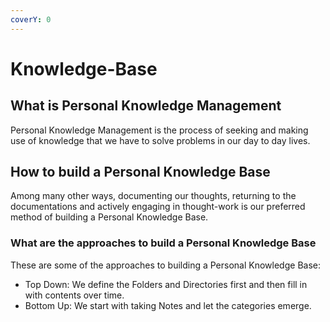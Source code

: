 ```yaml
---
coverY: 0
---
```


# Knowledge-Base

## What is Personal Knowledge Management

Personal Knowledge Management is the process of seeking and making use of knowledge that we have to solve problems in our day to day lives.

## How to build a Personal Knowledge Base

Among many other ways, documenting our thoughts, returning to the documentations and actively engaging in thought-work is our preferred method of building a Personal Knowledge Base.

### What are the approaches to build a Personal Knowledge Base

These are some of the approaches to building a Personal Knowledge Base:

* Top Down: We define the Folders and Directories first and then fill in with contents over time.
* Bottom Up: We start with taking Notes and let the categories emerge.
